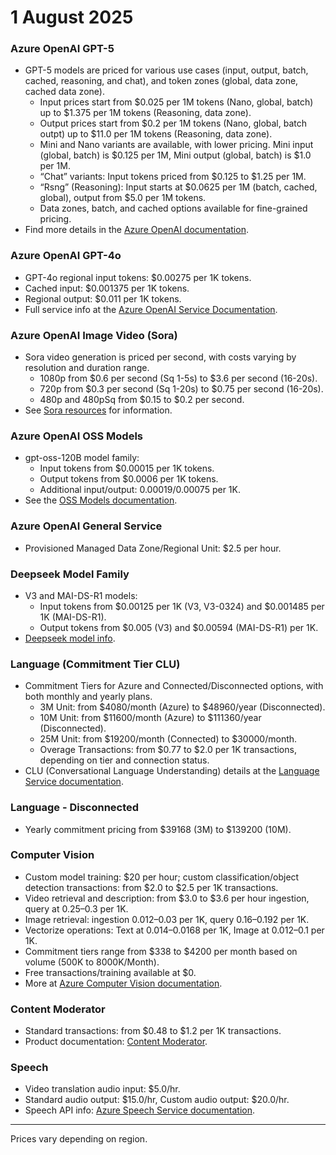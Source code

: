 # 1 August 2025

### Azure OpenAI GPT-5

- GPT-5 models are priced for various use cases (input, output, batch, cached, reasoning, and chat), and token zones (global, data zone, cached data zone).  
  - Input prices start from $0.025 per 1M tokens (Nano, global, batch) up to $1.375 per 1M tokens (Reasoning, data zone).
  - Output prices start from $0.2 per 1M tokens (Nano, global, batch outpt) up to $11.0 per 1M tokens (Reasoning, data zone).
  - Mini and Nano variants are available, with lower pricing. Mini input (global, batch) is $0.125 per 1M, Mini output (global, batch) is $1.0 per 1M.
  - “Chat” variants: Input tokens priced from $0.125 to $1.25 per 1M.
  - “Rsng” (Reasoning): Input starts at $0.0625 per 1M (batch, cached, global), output from $5.0 per 1M tokens.
  - Data zones, batch, and cached options available for fine-grained pricing.
- Find more details in the [Azure OpenAI documentation](https://learn.microsoft.com/azure/ai-foundry/openai/concepts/models?tabs=global-standard%2Cstandard-chat-completions#gpt-5).

### Azure OpenAI GPT-4o

- GPT-4o regional input tokens: $0.00275 per 1K tokens.
- Cached input: $0.001375 per 1K tokens.
- Regional output: $0.011 per 1K tokens.
- Full service info at the [Azure OpenAI Service Documentation](https://learn.microsoft.com/azure/ai-foundry/openai/overview).

### Azure OpenAI Image Video (Sora)

- Sora video generation is priced per second, with costs varying by resolution and duration range.
  - 1080p from $0.6 per second (Sq 1-5s) to $3.6 per second (16-20s).
  - 720p from $0.3 per second (Sq 1-20s) to $0.75 per second (16-20s).
  - 480p and 480pSq from $0.15 to $0.2 per second.
- See [Sora resources](https://learn.microsoft.com/azure/ai-foundry/openai/concepts/video-generation) for information.

### Azure OpenAI OSS Models

- gpt-oss-120B model family:
  - Input tokens from $0.00015 per 1K tokens.
  - Output tokens from $0.0006 per 1K tokens.
  - Additional input/output: $0.00019/$0.00075 per 1K.
- See the [OSS Models documentation](https://learn.microsoft.com/azure/ai-foundry/openai/concepts/models?tabs=global-standard%2Cstandard-chat-completions#gpt-oss).

### Azure OpenAI General Service

- Provisioned Managed Data Zone/Regional Unit: $2.5 per hour.

### Deepseek Model Family

- V3 and MAI-DS-R1 models:
  - Input tokens from $0.00125 per 1K (V3, V3-0324) and $0.001485 per 1K (MAI-DS-R1).
  - Output tokens from $0.005 (V3) and $0.00594 (MAI-DS-R1) per 1K.
- [Deepseek model info](https://learn.microsoft.com/azure/ai-foundry/foundry-models/concepts/models#deepseek-models-sold-directly-by-azure).

### Language (Commitment Tier CLU)

- Commitment Tiers for Azure and Connected/Disconnected options, with both monthly and yearly plans.
  - 3M Unit: from $4080/month (Azure) to $48960/year (Disconnected).
  - 10M Unit: from $11600/month (Azure) to $111360/year (Disconnected).
  - 25M Unit: from $19200/month (Connected) to $30000/month.
  - Overage Transactions: from $0.77 to $2.0 per 1K transactions, depending on tier and connection status.
- CLU (Conversational Language Understanding) details at the [Language Service documentation](https://learn.microsoft.com/azure/ai-services/language-service/).

### Language - Disconnected

- Yearly commitment pricing from $39168 (3M) to $139200 (10M).

### Computer Vision

- Custom model training: $20 per hour; custom classification/object detection transactions: from $2.0 to $2.5 per 1K transactions.
- Video retrieval and description: from $3.0 to $3.6 per hour ingestion, query at $0.25–$0.3 per 1K.
- Image retrieval: ingestion $0.012–$0.03 per 1K, query $0.16–$0.192 per 1K.
- Vectorize operations: Text at $0.014–$0.0168 per 1K, Image at $0.012–$0.1 per 1K.
- Commitment tiers range from $338 to $4200 per month based on volume (500K to 8000K/Month).
- Free transactions/training available at $0.
- More at [Azure Computer Vision documentation](https://learn.microsoft.com/azure/ai-services/computer-vision/).

### Content Moderator

- Standard transactions: from $0.48 to $1.2 per 1K transactions.
- Product documentation: [Content Moderator](https://learn.microsoft.com/azure/ai-services/content-moderator/).

### Speech

- Video translation audio input: $5.0/hr.
- Standard audio output: $15.0/hr, Custom audio output: $20.0/hr.
- Speech API info: [Azure Speech Service documentation](https://learn.microsoft.com/azure/ai-services/speech-service/).

---

Prices vary depending on region.